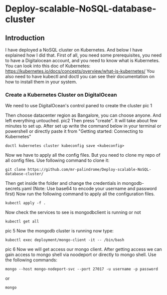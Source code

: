 # Deploy-scalable-NoSQL-database-cluster
## Introduction
I have deployed a NoSQL cluster on Kubernetes. And below I have explained how I did that. First of all, you need some prerequisites, you need to have a Digitalocean account, and you need to know what is Kubernetes. You can look into this doc of Kubernetes: https://kubernetes.io/docs/concepts/overview/what-is-kubernetes/
You also need to have kubectl and doctl you can see their documentation on how to install them in your system.
### Create a Kubernetes Cluster on DigitalOcean

We need to use  DigitalOcean's control paned to create the cluster
pic 1

Then choose datacenter region as Bangalore, you can choose anyone. And left everything untouched.
pic2
Then press "create". It will take about few minutes to set up.
After set up write the command below in your terminal or powershell or directly paste it from "Getting started: Connecting to Kubernetes"
```
doctl kubernetes cluster kubeconfig save <kubeconfig>
```

Now we have to apply all the config files.
But you need to clone my repo of all config files. Use following command to clone it:
```
git clone https://github.com/mr-palindrome/Deploy-scalable-NoSQL-database-cluster/
```
Then get inside the folder and change the credentials in mongodb-secrets.yaml (Note: Use base64 to encode your username and password first)
Now run the following command to apply all the configuration files.
```
kubectl apply -f .
```
Now  check the services to see is mongodbclient is running or not
```
kubectl get all
```
pic 5
Now the mongodb cluster is running
now type:
```
kubectl exec deployment/mongo-client -it -- /bin/bash
```
pic 6
Now we will get access our mongo client.
After getting access we can gain access to mongo shell via noodeport or directly to mongo shell.
Use the following commands:
```
mongo --host mongo-nodeport-svc --port 27017 -u username -p password
```
or
```
mongo
```
